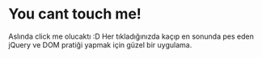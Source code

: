 # You cant touch me!
Aslında click me olucaktı :D Her tıkladığınızda kaçıp en sonunda pes eden jQuery ve DOM pratiği yapmak için güzel bir uygulama.